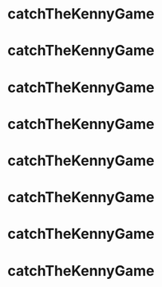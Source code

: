 # catchTheKennyGame
# catchTheKennyGame
# catchTheKennyGame
# catchTheKennyGame
# catchTheKennyGame
# catchTheKennyGame
# catchTheKennyGame
# catchTheKennyGame
